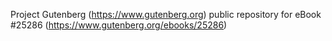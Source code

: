 Project Gutenberg (https://www.gutenberg.org) public repository for eBook #25286 (https://www.gutenberg.org/ebooks/25286)
